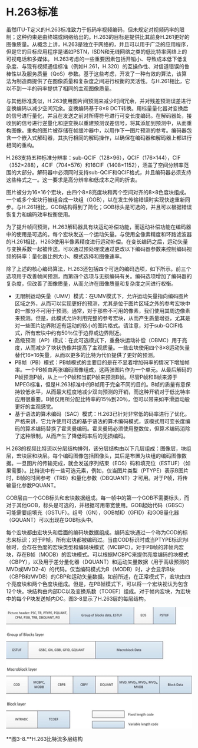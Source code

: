 # H.263标准

虽然ITU-T定义的H.263标准致力于低码率视频编码，但未规定对视频码率的限制；这种约束是由终端或网络给出的。H.263的目标是提供比其前身H.261更好的图像质量。从概念上讲，H.263是独立于网络的，并且可以用于广泛的应用程序，但是它的目标应用程序是诸如PSTN，ISDN和无线网络之类的低比特率网络上的可视电话和多媒体。 H.263考虑的一些重要因素包括开销小、导致成本低下低复杂度、与现有视频通信标准（例如H.261，H.320）的互操作性、对信道错误的鲁棒性以及服务质量（QoS）参数。基于这些考虑，开发了一种有效的算法，该算法为制造商提供了在图像质量和复杂度之间进行权衡的灵活性。与H.261相比，它以不到一半的码率提供了相同的主观图像质量。

与其他标准类似，H.263使用图片间预测来减少时间冗余，并对残差预测误差进行变换编码以减少空间冗余。变换编码基于8×8 DCT转换。用标量量化器对变换后的信号进行量化，并且在发送之前对所得符号进行可变长度编码。在解码器处，接收到的信号进行逆量化和逆变换以重建预测误差信号，将其添加到预测中，从而重构图像。重构的图片被存储在帧缓冲器中，以用作下一图片预测的参考。编码器包含一个嵌入式解码器，其执行相同的解码操作，以确保在编码器和解码器上都进行相同的重构。

H.263支持五种标准分辨率：sub-QCIF（128×96），QCIF（176×144），CIF（352×288），4CIF（704×576）和16CIF（1408×1152），涵盖了空间分辨率范围的大部分。解码器中必须同时支持sub-QCIF和QCIF格式，并且编码器必须支持这些格式之一。这一要求是高分辨率和低成本之间的折衷。

图片被分为16×16个宏块，由四个8×8亮度块和两个空间对齐的8×8色度块组成。一个或多个宏块行被组合成一块组（GOB），以在发生传输错误时实现快速重新同步。与H.261相比，GOB结构得到了简化；GOB标头是可选的，并且可以根据错误恢复力和编码效率权衡使用。

为了提升帧间预测，H.263解码器具有块运动补偿功能，而运动补偿功能在编码器中的使用是可选的。每个宏块发送一个运动矢量。与使用全像素精度和环路滤波器的H.261相比，H263使用半像素精度进行运动补偿。在变长编码之后，运动矢量与变换系数一起被传送。可以通过预处理或通过更改以下编码器参数来控制编码视频的码率：量化器比例大小、模式选择和图像速率。

除了上述的核心编码算法，H.263还包括四个可选的编码选项，如下所示。前三个选项用于改善帧间预测，而第四个选项与无损编码有关。编码选项增加了编码器的复杂度，但改善了图像质量，从而允许在图像质量和复杂度之间进行权衡。

* 无限制运动矢量（UMV）模式：在UMV模式下，允许运动矢量指向编码图片区域之外，从而可以实现更好的预测，尤其是位于图片区域之外的参考宏块中的一部分不可用于预测。通常，对于那些不可用的像素，我们使用其周边像素来预测。但是，此模式允许利用完整的参考宏块，从而产生质量增益，尤其是对一些图片边界附近有运动的较小的图片格式。请注意，对于sub-QCIF格式，所有宏块中约有50％位于边界或边界附近。
* 高级预测（AP）模式：在此可选模式下，重叠块运动补偿（OBMC）用于亮度，从而减少了块状伪像并提高了主观质量。一些宏块使用四个8×8运动矢量替代16×16矢量，从而以更多的比特为代价提供了更好的预测。
* PB帧（PB）模式：PB帧模式的主要目的是在不显着增加码率的情况下增加帧率。一个PB帧由两张编码图像组成，这两张图片作为一个单元。从最后解码的P帧预测P帧，从上一个P帧和当前P帧来预测B帧。尽管P帧和B帧来源于MPEG标准，但是H.263标准中的B帧用于完全不同的目的。B帧的质量有意保持较低水平，从而最大程度地减少双向预测的开销，而这种开销对于低比特率应用很重要。B帧仅用所分配比特率的15％到20％，但可以带来如平滑运动般更好的主观感觉。
* 基于语法的算术编码（SAC）模式：H.263已针对非常低的码率进行了优化。严格来讲，它允许使用可选的基于语法的算术编码模式，该模式用可变长度编码的算术编码替换了霍夫曼编码。霍夫曼码必须使用整数位，但算术编码消除了这种限制，从而产生了降低码率后的无损编码。

H.263的视频比特流以分层结构排列，该分层结构由以下几层组成：图像层，块组层，宏块层和块层。每个编码图像包括图像头，其后是布置为块组的编码图像数据。一旦图片的传输完成，就会发送序列结束（EOS）码和填充位（ESTUF）（如果需要）。比特流中有一些可选元素，例如，仅当图片类型（PTYPE）表示B图片时，B帧的时间参考（TRB）和量化参数（DBQUANT）才可用。对于P帧，将传输量化参数PQUANT。

GOB层由一个GOB标头和宏块数据组成。每一帧中的第一个GOB不需要标头，而对于其他GOB，标头是可选的，并根据可用带宽使用。GOB起始代码（GBSC）可能需要组填充（GSTUF）。组号（GN），GOB帧ID（GFID）和GOB量化器（GQUANT）可以出现在GOB标头中。

每个宏块都由宏块头和后面的编码块数据组成。编码宏块通过一个称为COD的标志来标识；对于P帧，所有宏块都被编码过。当由COD标识时或当PTYPE标识为I帧时，会存在色度的宏块类型和编码块模式（MCBPC）。对于PB帧的非帧内宏块，存在B帧（MODB）的宏块模式。可以根据MCBPC来提供亮度编码的块模式（CBPY），以及用于差分量化器（DQUANT）和运动矢量数据（用于高级预测的MVD或MVD2-4）的代码。仅当编码模式为B（MODB）时，才会显示B块（CBPB和MVDB）的CBP和运动矢量数据。如前所述，在正常模式下，宏块由四个亮度块和两个色度块组成。但是，在PB帧模式下，可以将一个宏块视认为包含12个块。块结构由内部DC以及变换系数（TCOEF）组成。对于帧内宏块，为宏块中的每个P块发送帧内DC。图3-8显示了H.263层的每层结构。


![](../images/3_8.png)

**图3-8.**H.263比特流多层结构





















